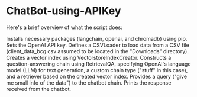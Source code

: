 # ChatBot-using-APIKey

Here's a brief overview of what the script does:

Installs necessary packages (langchain, openai, and chromadb) using pip.
Sets the OpenAI API key.
Defines a CSVLoader to load data from a CSV file (client_data_bcg.csv assumed to be located in the "Downloads" directory).
Creates a vector index using VectorstoreIndexCreator.
Constructs a question-answering chain using RetrievalQA, specifying OpenAI's language model (LLM) for text generation, a custom chain type ("stuff" in this case), and a retriever based on the created vector index.
Provides a query ("give me small info of the data") to the chatbot chain.
Prints the response received from the chatbot.
